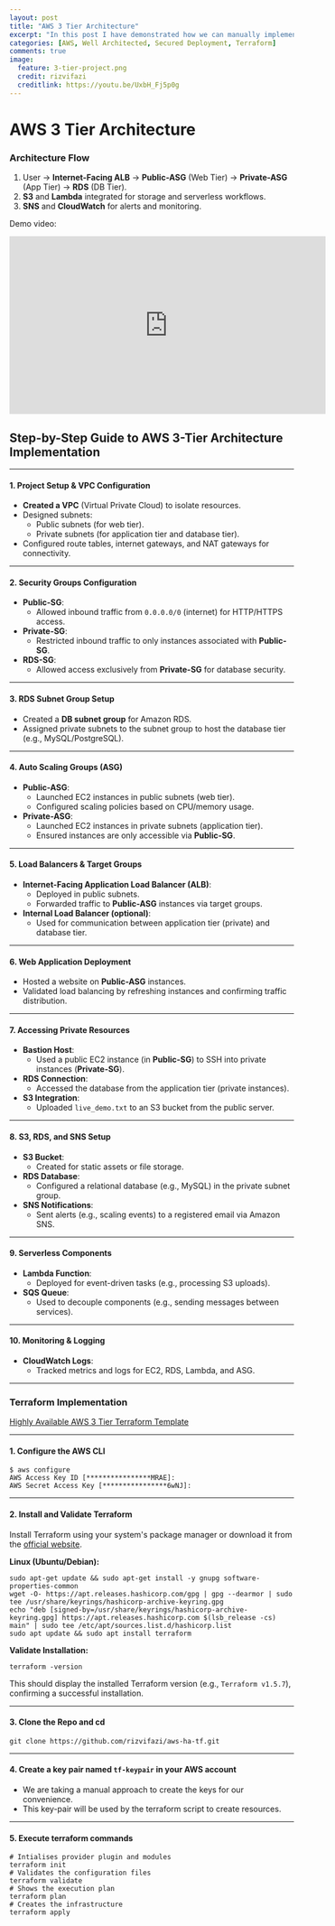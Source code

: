 ```yaml
---
layout: post
title: "AWS 3 Tier Architecture"
excerpt: "In this post I have demonstrated how we can manually implement a well architected, 3 tier deployment in AWS, later I have also discussed how we can reproduce the same using a terraform"
categories: [AWS, Well Architected, Secured Deployment, Terraform]
comments: true
image:
  feature: 3-tier-project.png
  credit: rizvifazi
  creditlink: https://youtu.be/UxbH_Fj5p0g
---
```



# AWS 3 Tier Architecture

### **Architecture Flow**  
1. User → **Internet-Facing ALB** → **Public-ASG** (Web Tier) → **Private-ASG** (App Tier) → **RDS** (DB Tier).  
2. **S3** and **Lambda** integrated for storage and serverless workflows.  
3. **SNS** and **CloudWatch** for alerts and monitoring.  

Demo video:
<iframe width="560" height="315" src="https://www.youtube.com/embed/UxbH_Fj5p0g?si=6JTzJMiMAz025goX" title="YouTube video player" frameborder="0" allow="accelerometer; autoplay; clipboard-write; encrypted-media; gyroscope; picture-in-picture; web-share" referrerpolicy="strict-origin-when-cross-origin" allowfullscreen></iframe>



## Step-by-Step Guide to AWS 3-Tier Architecture Implementation  

---
#### 1. Project Setup & VPC Configuration  
- **Created a VPC** (Virtual Private Cloud) to isolate resources.  
- Designed subnets:  
  - Public subnets (for web tier).  
  - Private subnets (for application tier and database tier).  
- Configured route tables, internet gateways, and NAT gateways for connectivity.


---

#### 2. Security Groups Configuration  
- **Public-SG**:  
  - Allowed inbound traffic from `0.0.0.0/0` (internet) for HTTP/HTTPS access.  
- **Private-SG**:  
  - Restricted inbound traffic to only instances associated with **Public-SG**.  
- **RDS-SG**:  
  - Allowed access exclusively from **Private-SG** for database security.  

---

#### 3. RDS Subnet Group Setup  
- Created a **DB subnet group** for Amazon RDS.  
- Assigned private subnets to the subnet group to host the database tier (e.g., MySQL/PostgreSQL).  

---

#### 4. Auto Scaling Groups (ASG)  
- **Public-ASG**:  
  - Launched EC2 instances in public subnets (web tier).  
  - Configured scaling policies based on CPU/memory usage.  
- **Private-ASG**:  
  - Launched EC2 instances in private subnets (application tier).  
  - Ensured instances are only accessible via **Public-SG**.

---

#### 5. Load Balancers & Target Groups  
- **Internet-Facing Application Load Balancer (ALB)**:  
  - Deployed in public subnets.  
  - Forwarded traffic to **Public-ASG** instances via target groups.  
- **Internal Load Balancer (optional)**:  
  - Used for communication between application tier (private) and database tier.  

---

#### 6. Web Application Deployment  
- Hosted a website on **Public-ASG** instances.  
- Validated load balancing by refreshing instances and confirming traffic distribution.  

---

#### 7. Accessing Private Resources  
- **Bastion Host**:  
  - Used a public EC2 instance (in **Public-SG**) to SSH into private instances (**Private-SG**).  
- **RDS Connection**:  
  - Accessed the database from the application tier (private instances).  
- **S3 Integration**:  
  - Uploaded `live_demo.txt` to an S3 bucket from the public server.  

---

#### 8. S3, RDS, and SNS Setup  
- **S3 Bucket**:  
  - Created for static assets or file storage.  
- **RDS Database**:  
  - Configured a relational database (e.g., MySQL) in the private subnet group.  
- **SNS Notifications**:  
  - Sent alerts (e.g., scaling events) to a registered email via Amazon SNS.  

---

#### 9. Serverless Components  
- **Lambda Function**:  
  - Deployed for event-driven tasks (e.g., processing S3 uploads).  
- **SQS Queue**:  
  - Used to decouple components (e.g., sending messages between services).  

---

#### 10. Monitoring & Logging  
- **CloudWatch Logs**:  
  - Tracked metrics and logs for EC2, RDS, Lambda, and ASG.  


---


### Terraform Implementation

[Highly Available AWS 3 Tier Terraform Template](https://github.com/rizvifazi/aws-ha-tf)

---

#### 1. Configure the AWS CLI  
```shell
$ aws configure
AWS Access Key ID [****************MRAE]: 
AWS Secret Access Key [****************6wNJ]: 
```

---

#### 2. Install and Validate Terraform

Install Terraform using your system's package manager or download it from the [official website](https://www.terraform.io/downloads).

**Linux (Ubuntu/Debian):**
```shell
sudo apt-get update && sudo apt-get install -y gnupg software-properties-common
wget -O- https://apt.releases.hashicorp.com/gpg | gpg --dearmor | sudo tee /usr/share/keyrings/hashicorp-archive-keyring.gpg
echo "deb [signed-by=/usr/share/keyrings/hashicorp-archive-keyring.gpg] https://apt.releases.hashicorp.com $(lsb_release -cs) main" | sudo tee /etc/apt/sources.list.d/hashicorp.list
sudo apt update && sudo apt install terraform
```



**Validate Installation:**

```shell
terraform -version
```


This should display the installed Terraform version (e.g., `Terraform v1.5.7`), confirming a successful installation.

---


#### 3. Clone the Repo and cd

```shell
git clone https://github.com/rizvifazi/aws-ha-tf.git
```

---

#### 4. Create a key pair named `tf-keypair` in your AWS account
- We are taking a manual approach to create the keys for our convenience.
- This key-pair will be used by the terraform script to create resources.

---

#### 5. Execute terraform commands  

```HCL
# Intialises provider plugin and modules  
terraform init  
# Validates the configuration files  
terraform validate  
# Shows the execution plan  
terraform plan  
# Creates the infrastructure  
terraform apply
```
